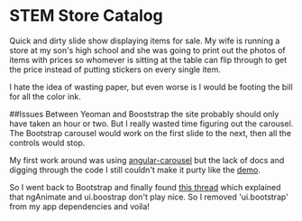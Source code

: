 # STEM Store Catalog
Quick and dirty slide show displaying items for sale. My wife is running a store at my son's high school and she was going to print out the photos of items with prices so whomever is sitting at the table can flip through to get the price instead of putting stickers on every single item.

I hate the idea of wasting paper, but even worse is I would be footing the bill for all the color ink.


##Issues
Between Yeoman and Booststrap the site probably should only have taken an hour or two. But I really wasted time figuring out the carousel. The Bootstrap carousel would work on the first slide to the next, then all the controls would stop.

My first work around was using [angular-carousel](https://github.com/revolunet/angular-carousel) but the lack of docs and digging through the code I still couldn't make it purty like the [demo](http://blog.revolunet.com/angular-carousel/).

So I went back to Bootstrap and finally found [this thread](http://stackoverflow.com/questions/22641834/angularjs-corousel-stops-working) which explained that ngAnimate and ui.boostrap don't play nice. So I removed 'ui.bootstrap' from my app dependencies and voila!
